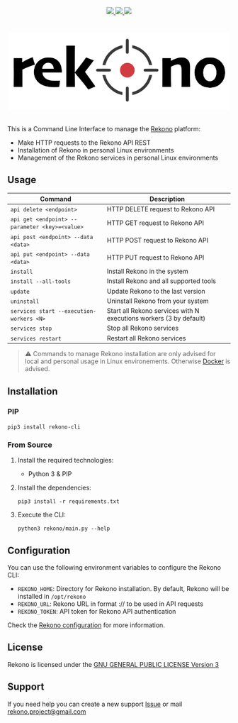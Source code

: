 <p align="center">
  <a href="https://github.com/pablosnt/rekono-cli/actions/workflows/security-sca.yml" alt="SCA">
    <img src="https://github.com/pablosnt/rekono-cli/actions/workflows/security-sca.yml/badge.svg"/>
  </a>
  <a href="https://github.com/pablosnt/rekono-cli/actions/workflows/security-secrets.yml" alt="Secrets scanning">
    <img src="https://github.com/pablosnt/rekono-cli/actions/workflows/security-secrets.yml/badge.svg"/>
  </a>
  <a href="https://github.com/pablosnt/rekono-cli/actions/workflows/code-style.yml" alt="Code style">
    <img src="https://github.com/pablosnt/rekono-cli/actions/workflows/code-style.yml/badge.svg"/>
  </a>
</p>

# <p align="center"><img src="assets/logo-black.png" width="500"/></p>

This is a Command Line Interface to manage the [Rekono](https://github.com/pablosnt/rekono) platform:

- Make HTTP requests to the Rekono API REST
- Installation of Rekono in personal Linux environments
- Management of the Rekono services in personal Linux environments


## Usage

|Command|Description|
|-------|-----------|
|`api delete <endpoint>`|HTTP DELETE request to Rekono API|
|`api get <endpoint> --parameter <key>=<value>`|HTTP GET request to Rekono API|
|`api post <endpoint> --data <data>`|HTTP POST request to Rekono API|
|`api put <endpoint> --data <data>`|HTTP PUT request to Rekono API|
|`install`|Install Rekono in the system|
|`install --all-tools`|Install Rekono and all supported tools|
|`update`|Update Rekono to the last version|
|`uninstall`|Uninstall Rekono from your system|
|`services start --execution-workers <N>`|Start all Rekono services with N executions workers (3 by default)|
|`services stop`|Stop all Rekono services|
|`services restart`|Restart all Rekono services|

> :warning: Commands to manage Rekono installation are only advised for local and personal usage in Linux environements. Otherwise [Docker](https://github.com/pablosnt/rekono#docker) is advised.


## Installation

### PIP

```
pip3 install rekono-cli
```

### From Source

1. Install the required technologies:
    - Python 3 & PIP

2. Install the dependencies:

    ```
    pip3 install -r requirements.txt
    ```

3. Execute the CLI:

    ```
    python3 rekono/main.py --help
    ```


## Configuration

You can use the following environment variables to configure the Rekono CLI:

- `REKONO_HOME`: Directory for Rekono installation. By default, Rekono will be installed in `/opt/rekono`
- `REKONO_URL`: Rekono URL in format <schema>://<host> to be used in API requests
- `REKONO_TOKEN`: API token for Rekono API authentication

Check the [Rekono configuration](https://github.com/pablosnt/rekono) for more information.


## License

Rekono is licensed under the [GNU GENERAL PUBLIC LICENSE Version 3](./LICENSE.md)


## Support

If you need help you can create a new support [Issue](https://github.com/pablosnt/rekono-cli/issues/new?template=support.md) or mail rekono.project@gmail.com